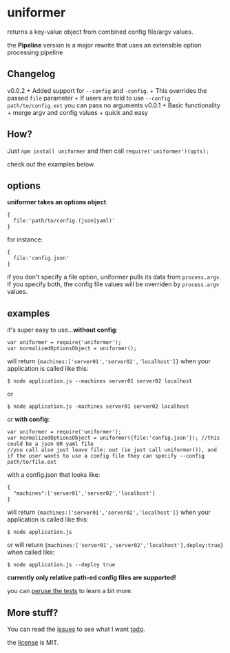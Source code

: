 uniformer
=======

returns a key-value object from combined config file/argv values.

the __Pipeline__ version is a major rewrite that uses an extensible option processing pipeline

## Changelog

v0.0.2
    + Added support for `--config` and `-config`.
    + This overrides the passed `file` parameter
    + If users are told to use `--config path/to/config.ext` you can pass no arguments
v0.0.1
    + Basic functionality
    + merge argv and config values
    + quick and easy

## How?

Just `npm install uniformer` and then call `require('uniformer')(opts);`

check out the examples below.



## options

__uniformer takes an options object__.  
  
```
{
  file:'path/to/config.(json|yaml)'
}
```
for instance:
```
{
  file:'config.json'
}
```
if you don't specify a file option, uniformer pulls its data from `process.argv`. If you specify both,
the config file values will be overriden by `process.argv` values.


## examples

it's super easy to use...__without config__:

```
var uniformer = require('uniformer');
var normalizedOptionsObject = uniformer();
```
will return `{machines:['server01','server02','localhost']}` when your application is called like this:
```
$ node application.js --machines server01 server02 localhost
```
or
```
$ node application.js -machines server01 server02 localhost
```    
  
  
or __with config__:
  
```
var uniformer = require('uniformer');
var normalizedOptionsObject = uniformer({file:'config.json'}); //this could be a json OR yaml file
//you call also just leave file: out (ie just call uniformer()), and if the user wants to use a config file they can specify --config path/to/file.ext
```
with a config.json that looks like:
```
{
  "machines":['server01','server02','localhost']
}
```
will return `{machines:['server01','server02','localhost']}` when your application is called like this:
```
$ node application.js
```
or will return `{machines:['server01','server02','localhost'],deploy:true}` when called like:
```
$ node application.js --deploy true
```    
__currently only relative path-ed config files are supported!__
  
  

you can [peruse the tests](https://github.com/b3ngr33ni3r/uniformer/blob/master/tests) to learn a bit more.


## More stuff?

You can read the [issues](https://github.com/b3ngr33ni3r/uniformer/issues) to see what I want [todo](https://github.com/b3ngr33ni3r/uniformer/issues?labels=todo).  
  
the [license](https://github.com/b3ngr33ni3r/uniformer/blob/master/LICENSE) is MIT.